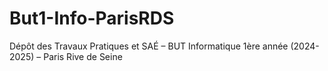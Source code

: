 # But1-Info-ParisRDS
Dépôt des Travaux Pratiques et SAÉ – BUT Informatique 1ère année (2024-2025) – Paris Rive de Seine
